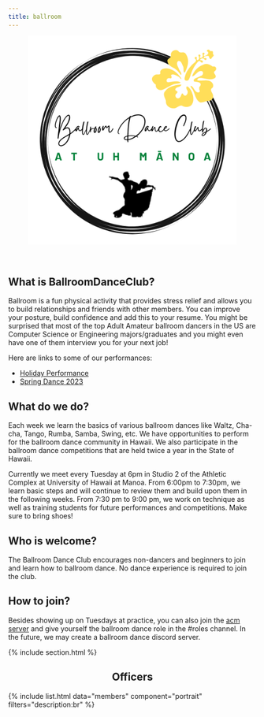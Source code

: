 ```yaml
---
title: ballroom
---
```


<center>
	<figure class="full">
	  <img src="../images/ballroom/BDC_Logo_White.png" title="Ballroom Logo" alt="Ballroom Logo">
	</figure>
</center>
<br>

## What is BallroomDanceClub?

Ballroom is a fun physical activity that provides stress relief and allows you to build relationships and friends with other members. You can improve your posture, build confidence and add this to your resume. You might be surprised that most of the top Adult Amateur ballroom dancers in the US are Computer Science or Engineering majors/graduates and you might even have one of them interview you for your next job!

Here are links to some of our performances:

- [Holiday Performance](https://www.youtube.com/watch?v=9s1qy7VYDQ4)
- [Spring Dance 2023](https://drive.google.com/file/d/1v1uZlxPLP1H6X2zB3BTPDV1w0jDcEInh/view?usp=sharing)

## What do we do?

Each week we learn the basics of various ballroom dances like Waltz, Cha-cha, Tango, Rumba, Samba, Swing, etc. We have opportunities to perform for the ballroom dance community in Hawaii. We also participate in the ballroom dance competitions that are held twice a year in the State of Hawaii.

Currently we meet every Tuesday at 6pm in Studio 2 of the Athletic Complex at University of Hawaii at Manoa. From 6:00pm to 7:30pm, we learn basic steps and will continue to review them and build upon them in the following weeks. From 7:30 pm to 9:00 pm, we work on technique as well as training students for future performances and competitions. Make sure to bring shoes!

## Who is welcome?

The Ballroom Dance Club encourages non-dancers and beginners to join and learn how to ballroom dance. No dance experience is required to join the club.

## How to join?

Besides showing up on Tuesdays at practice, you can also join the [acm server](https://discord.gg/acmmanoa) and give yourself the ballroom dance role in the #roles channel. In the future, we may create a ballroom dance discord server.

{% include section.html %}

<center>
	<h2>Officers</h2>
</center>

{% include list.html data="members" component="portrait" filters="description:br" %}